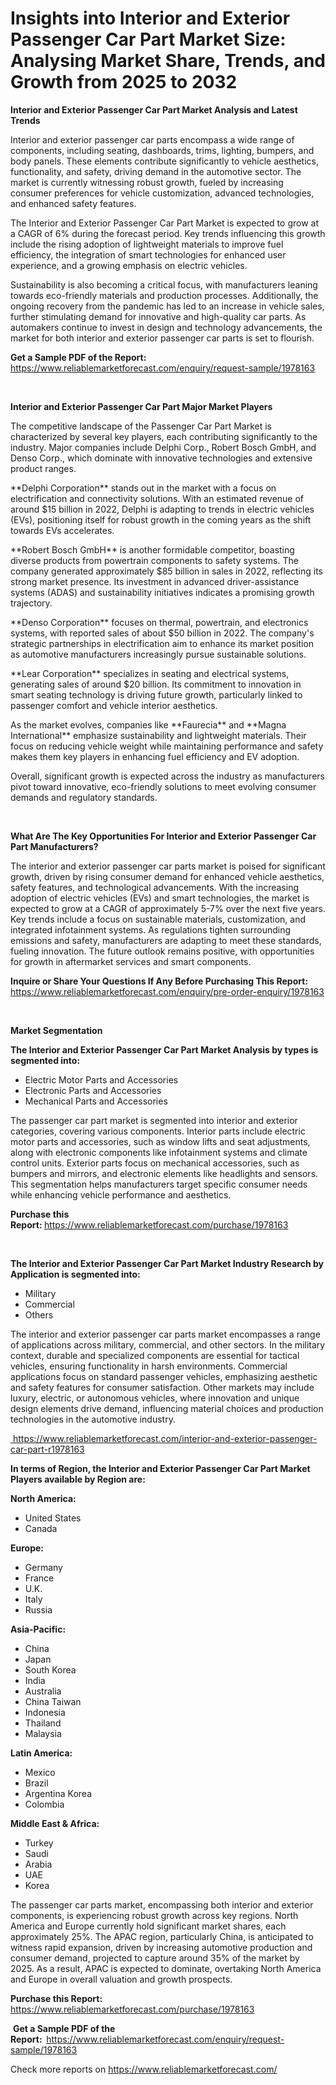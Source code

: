 <p><h1>Insights into Interior and Exterior Passenger Car Part Market Size: Analysing Market Share, Trends, and Growth from 2025 to 2032</h1></p><p><strong>Interior and Exterior Passenger Car Part Market Analysis and Latest Trends</strong></p>
<p><p>Interior and exterior passenger car parts encompass a wide range of components, including seating, dashboards, trims, lighting, bumpers, and body panels. These elements contribute significantly to vehicle aesthetics, functionality, and safety, driving demand in the automotive sector. The market is currently witnessing robust growth, fueled by increasing consumer preferences for vehicle customization, advanced technologies, and enhanced safety features.</p><p>The Interior and Exterior Passenger Car Part Market is expected to grow at a CAGR of 6% during the forecast period. Key trends influencing this growth include the rising adoption of lightweight materials to improve fuel efficiency, the integration of smart technologies for enhanced user experience, and a growing emphasis on electric vehicles.</p><p>Sustainability is also becoming a critical focus, with manufacturers leaning towards eco-friendly materials and production processes. Additionally, the ongoing recovery from the pandemic has led to an increase in vehicle sales, further stimulating demand for innovative and high-quality car parts. As automakers continue to invest in design and technology advancements, the market for both interior and exterior passenger car parts is set to flourish.</p></p>
<p><strong>Get a Sample PDF of the Report:&nbsp;</strong> <a href="https://www.reliablemarketforecast.com/enquiry/request-sample/1978163?utm_campaign=3178&utm_medium=2&utm_source=Github&utm_content=ia&utm_term=31032025&utm_id=interior-and-exterior-passenger-car-part">https://www.reliablemarketforecast.com/enquiry/request-sample/1978163</a></p>
<p>&nbsp;</p>
<p><strong>Interior and Exterior Passenger Car Part Major Market Players</strong></p>
<p><p>The competitive landscape of the Passenger Car Part Market is characterized by several key players, each contributing significantly to the industry. Major companies include Delphi Corp., Robert Bosch GmbH, and Denso Corp., which dominate with innovative technologies and extensive product ranges.</p><p>**Delphi Corporation** stands out in the market with a focus on electrification and connectivity solutions. With an estimated revenue of around $15 billion in 2022, Delphi is adapting to trends in electric vehicles (EVs), positioning itself for robust growth in the coming years as the shift towards EVs accelerates.</p><p>**Robert Bosch GmbH** is another formidable competitor, boasting diverse products from powertrain components to safety systems. The company generated approximately $85 billion in sales in 2022, reflecting its strong market presence. Its investment in advanced driver-assistance systems (ADAS) and sustainability initiatives indicates a promising growth trajectory.</p><p>**Denso Corporation** focuses on thermal, powertrain, and electronics systems, with reported sales of about $50 billion in 2022. The company's strategic partnerships in electrification aim to enhance its market position as automotive manufacturers increasingly pursue sustainable solutions.</p><p>**Lear Corporation** specializes in seating and electrical systems, generating sales of around $20 billion. Its commitment to innovation in smart seating technology is driving future growth, particularly linked to passenger comfort and vehicle interior aesthetics.</p><p>As the market evolves, companies like **Faurecia** and **Magna International** emphasize sustainability and lightweight materials. Their focus on reducing vehicle weight while maintaining performance and safety makes them key players in enhancing fuel efficiency and EV adoption. </p><p>Overall, significant growth is expected across the industry as manufacturers pivot toward innovative, eco-friendly solutions to meet evolving consumer demands and regulatory standards.</p></p>
<p>&nbsp;</p>
<p><strong>What Are The Key Opportunities For Interior and Exterior Passenger Car Part Manufacturers?</strong></p>
<p><p>The interior and exterior passenger car parts market is poised for significant growth, driven by rising consumer demand for enhanced vehicle aesthetics, safety features, and technological advancements. With the increasing adoption of electric vehicles (EVs) and smart technologies, the market is expected to grow at a CAGR of approximately 5-7% over the next five years. Key trends include a focus on sustainable materials, customization, and integrated infotainment systems. As regulations tighten surrounding emissions and safety, manufacturers are adapting to meet these standards, fueling innovation. The future outlook remains positive, with opportunities for growth in aftermarket services and smart components.</p></p>
<p><strong>Inquire or Share Your Questions If Any Before Purchasing This Report:</strong> <a href="https://www.reliablemarketforecast.com/enquiry/pre-order-enquiry/1978163?utm_campaign=3178&utm_medium=2&utm_source=Github&utm_content=ia&utm_term=31032025&utm_id=interior-and-exterior-passenger-car-part">https://www.reliablemarketforecast.com/enquiry/pre-order-enquiry/1978163</a></p>
<p>&nbsp;</p>
<p><strong>Market Segmentation</strong></p>
<p><strong>The Interior and Exterior Passenger Car Part Market Analysis by types is segmented into:</strong></p>
<p><ul><li>Electric Motor Parts and Accessories</li><li>Electronic Parts and Accessories</li><li>Mechanical Parts and Accessories</li></ul></p>
<p><p>The passenger car part market is segmented into interior and exterior categories, covering various components. Interior parts include electric motor parts and accessories, such as window lifts and seat adjustments, along with electronic components like infotainment systems and climate control units. Exterior parts focus on mechanical accessories, such as bumpers and mirrors, and electronic elements like headlights and sensors. This segmentation helps manufacturers target specific consumer needs while enhancing vehicle performance and aesthetics.</p></p>
<p><strong>Purchase this Report:&nbsp;</strong><a href="https://www.reliablemarketforecast.com/purchase/1978163?utm_campaign=3178&utm_medium=2&utm_source=Github&utm_content=ia&utm_term=31032025&utm_id=interior-and-exterior-passenger-car-part">https://www.reliablemarketforecast.com/purchase/1978163</a></p>
<p>&nbsp;</p>
<p><strong>The Interior and Exterior Passenger Car Part Market Industry Research by Application is segmented into:</strong></p>
<p><ul><li>Military</li><li>Commercial</li><li>Others</li></ul></p>
<p><p>The interior and exterior passenger car parts market encompasses a range of applications across military, commercial, and other sectors. In the military context, durable and specialized components are essential for tactical vehicles, ensuring functionality in harsh environments. Commercial applications focus on standard passenger vehicles, emphasizing aesthetic and safety features for consumer satisfaction. Other markets may include luxury, electric, or autonomous vehicles, where innovation and unique design elements drive demand, influencing material choices and production technologies in the automotive industry.</p></p>
<p><a href="https://www.reliablemarketforecast.com/interior-and-exterior-passenger-car-part-r1978163?utm_campaign=3178&utm_medium=2&utm_source=Github&utm_content=ia&utm_term=31032025&utm_id=interior-and-exterior-passenger-car-part">&nbsp;https://www.reliablemarketforecast.com/interior-and-exterior-passenger-car-part-r1978163</a></p>
<p><strong>In terms of Region, the Interior and Exterior Passenger Car Part Market Players available by Region are:</strong></p>
<p>
    <p> <strong> North America: </strong>
        <ul>
            <li>United States</li>
            <li>Canada</li>
        </ul>
        </p> 
    <p> <strong> Europe: </strong>
        <ul>
            <li>Germany</li>
            <li>France</li>
            <li>U.K.</li>
            <li>Italy</li>
            <li>Russia</li>
        </ul>
        </p> 
    <p> <strong> Asia-Pacific: </strong>
        <ul>
            <li>China</li>
            <li>Japan</li>
            <li>South Korea</li>
            <li>India</li>
            <li>Australia</li>
            <li>China Taiwan</li>
            <li>Indonesia</li>
            <li>Thailand</li>
            <li>Malaysia</li>
        </ul>
        </p> 
    <p> <strong> Latin America: </strong>
        <ul>
            <li>Mexico</li>
            <li>Brazil</li>
            <li>Argentina Korea</li>
            <li>Colombia</li>
        </ul>
        </p> 
    <p> <strong> Middle East & Africa: </strong>
        <ul>
            <li>Turkey</li>
            <li>Saudi</li>
            <li>Arabia</li>
            <li>UAE</li>
            <li>Korea</li>
        </ul>
    </p>
    </p>
<p><p>The passenger car parts market, encompassing both interior and exterior components, is experiencing robust growth across key regions. North America and Europe currently hold significant market shares, each approximately 25%. The APAC region, particularly China, is anticipated to witness rapid expansion, driven by increasing automotive production and consumer demand, projected to capture around 35% of the market by 2025. As a result, APAC is expected to dominate, overtaking North America and Europe in overall valuation and growth prospects.</p></p>
<p><strong>Purchase this Report: </strong><a href="https://www.reliablemarketforecast.com/purchase/1978163?utm_campaign=3178&utm_medium=2&utm_source=Github&utm_content=ia&utm_term=31032025&utm_id=interior-and-exterior-passenger-car-part">https://www.reliablemarketforecast.com/purchase/1978163</a></p>
<p>&nbsp;<strong>Get a Sample PDF of the Report:&nbsp;&nbsp;</strong><a href="https://www.reliablemarketforecast.com/enquiry/request-sample/1978163?utm_campaign=3178&utm_medium=2&utm_source=Github&utm_content=ia&utm_term=31032025&utm_id=interior-and-exterior-passenger-car-part">https://www.reliablemarketforecast.com/enquiry/request-sample/1978163</a></p>
<p><strong></strong></p>
<p>Check more reports on <a href="https://www.reliablemarketforecast.com/?utm_campaign=3178&utm_medium=2&utm_source=Github&utm_content=ia&utm_term=31032025&utm_id=interior-and-exterior-passenger-car-part">https://www.reliablemarketforecast.com/</a></p>